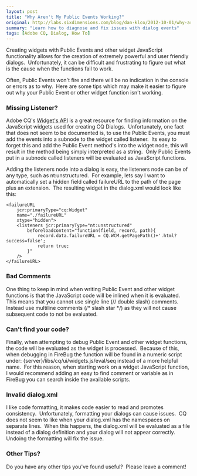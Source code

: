 ```yaml
---
layout: post
title: "Why Aren't My Public Events Working?"
original: http://labs.sixdimensions.com/blog/dan-klco/2012-10-01/why-arent-my-public-events-working
summary: "Learn how to diagnose and fix issues with dialog events"
tags: [Adobe CQ, Dialog, How To]
---
```


Creating widgets with Public Events and other widget JavaScript functionality allows for the creation of extremely powerful and user friendly dialogs.&nbsp; Unfortunately, it can be difficult and frustrating to figure out what is the cause when the functions fail to work.

Often, Public Events won't fire and there will be no indication in the console or errors as to why.&nbsp; Here are some tips which may make it easier to figure out why your Public Event or other widget function isn't working.

### Missing Listener?

Adobe CQ's [Widget's API][1] is a great resource for finding information on the JavaScript widgets used for creating CQ Dialogs.&nbsp; Unfortunately, one fact that does not seem to be documented is, to use the Public Events, you must add the events into a subnode to the widget called listener.&nbsp; Its easy to forget this and add the Public Event method's into the widget node, this will result in the method being simply interpreted as a string.&nbsp; Only Public Events put in a subnode called listeners will be evaluated as JavaScript functions.&nbsp;

Adding the listeners node into a dialog is easy, the listeners node can be of any type, such as nt:unstructured.&nbsp; For example, lets say I want to automatically set a hidden field called failureURL to the path of the page plus an extension.&nbsp; The resulting widget in the dialog.xml would look like this:

	<failureURL
		jcr:primaryType="cq:Widget"
		name="./failureURL"
		xtype="hidden">
		<listeners jcr:primaryType="nt:unstructured"
			beforeloadcontent="function(field, record, path){
				record.data.failureURL = CQ.WCM.getPagePath()+'.html?success=false';
				return true;
			}"
		/>
	</failureURL>

### Bad Comments

One thing to keep in mind when writing Public Event and other widget functions is that the JavaScript code will be inlined when it is evaluated.&nbsp; This means that you cannot use single line (// double slash) comments.&nbsp; Instead use multiline comments (/\* slash star \*/) as they will not cause subsequent code to not be evaluated.

### Can't find your code?

Finally, when attempting to debug Public Event and other widget functions, the code will be evaluated as the widget is processed.&nbsp; Because of this, when debugging in FireBug the function will be found in a numeric script under: {server}/libs/cq/ui/widgets.js/eval/seq instead of a more helpful name.&nbsp; For this reason, when starting work on a widget JavaScript function, I would recommend adding an easy to find comment or variable as in FireBug you can search inside the available scripts.

### Invalid dialog.xml

I like code formatting, it makes code easier to read and promotes consistency.&nbsp; Unfortunately, formatting your dialogs can cause issues.&nbsp; CQ does not seem to like when your dialog.xml has the namespaces on separate lines.&nbsp; When this happens, the dialog.xml will be evaluated as a file instead of a dialog definition and your dialog will not appear correctly.&nbsp; Undoing the formatting will fix the issue.

### Other Tips?

Do you have any other tips you've found useful?&nbsp; Please leave a comment!

 [1]: http://dev.day.com/docs/en/cq/current/widgets-api/index.html "Adobe CQ Widget's API"  